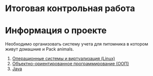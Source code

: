 # Итоговая контрольная работа

 # Информация о проекте
 Необходимо организовать систему учета для питомника в котором живут домашние и Pack animals. 

 1. [Операционные системы и виртуализация (Linux)](Linux/task1.md)
 2. [Объектно-ориентированное программирование (ООП)](OOP/task2.md)
 3. [ Java ](Java/task3.md)
